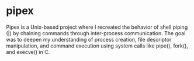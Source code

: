 # pipex
Pipex is a Unix-based project where I recreated the behavior of shell piping (|) by chaining commands through inter-process communication. The goal was to deepen my understanding of process creation, file descriptor manipulation, and command execution using system calls like pipe(), fork(), and execve() in C.
